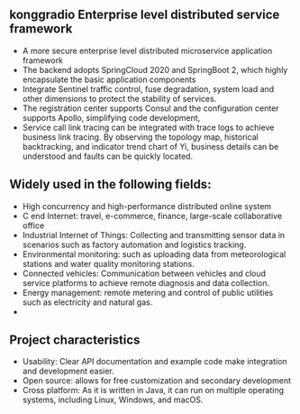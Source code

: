 

## konggradio Enterprise level distributed service framework
* A more secure enterprise level distributed microservice application framework
* The backend adopts SpringCloud 2020 and SpringBoot 2, which highly encapsulate the basic application components
* Integrate Sentinel traffic control, fuse degradation, system load and other dimensions to protect the stability of services.
* The registration center supports Consul and the configuration center supports Apollo, simplifying code development,
* Service call link tracing can be integrated with trace logs to achieve business link tracing. By observing the topology map, historical backtracking, and indicator trend chart of Yi, business details can be understood and faults can be quickly located.

## Widely used in the following fields:
* High concurrency and high-performance distributed online system
* C end Internet: travel, e-commerce, finance, large-scale collaborative office
* Industrial Internet of Things: Collecting and transmitting sensor data in scenarios such as factory automation and logistics tracking.
* Environmental monitoring: such as uploading data from meteorological stations and water quality monitoring stations.
* Connected vehicles: Communication between vehicles and cloud service platforms to achieve remote diagnosis and data collection.
* Energy management: remote metering and control of public utilities such as electricity and natural gas.
* 
## Project characteristics
* Usability: Clear API documentation and example code make integration and development easier.
* Open source: allows for free customization and secondary development
* Cross platform: As it is written in Java, it can run on multiple operating systems, including Linux, Windows, and macOS.
